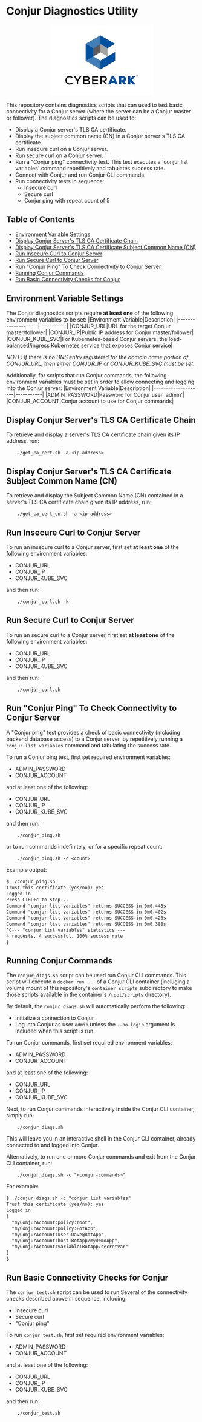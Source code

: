 # Conjur Diagnostics Utility

<p align="center">
  <img src="cyberark_logo.png">
</p>

This repository contains diagnostics scripts that can used to test basic
connectivity for a Conjur server (where the server can be a Conjur master
or follower). The diagnostics scripts can be used to:

- Display a Conjur server's TLS CA certificate.
- Display the subject common name (CN) in a Conjur server's TLS CA certificate.
- Run insecure curl on a Conjur server.
- Run secure curl on a Conjur server.
- Run a "Conjur ping" connectivity test. This test executes a
  'conjur list variables' command repetitively and tabulates success rate.
- Connect with Conjur and run Conjur CLI commands.
- Run connectivity tests in sequence:
  - Insecure curl
  - Secure curl
  - Conjur ping with repeat count of 5


## Table of Contents

- [Environment Variable Settings](#environment-variable-settings)
- [Display Conjur Server's TLS CA Certificate Chain](#display-conjur-servers-tls-ca-certificate-chain)
- [Display Conjur Server's TLS CA Certificate Subject Common Name (CN)](#display-conjur-servers-tls-ca-certificate-subject-common-name-cn)
- [Run Insecure Curl to Conjur Server](#run-insecure-curl-to-conjur-server)
- [Run Secure Curl to Conjur Server](#run-secure-curl-to-conjur-server)
- [Run "Conjur Ping" To Check Connectivity to Conjur Server](#run-conjur-ping-to-check-connectivity-to-conjur-server)
- [Running Conjur Commands](#running-conjur-commands)
- [Run Basic Connectivity Checks for Conjur](#run-basic-connectivity-checks-for-conjur)


## Environment Variable Settings

The Conjur diagnostics scripts require **at least one** of the following
environment variables to be set:
|Environment Variable|Description|
|--------------------|-----------|
|CONJUR_URL|URL for the target Conjur master/follower|
|CONJUR_IP|Public IP address for Conjur master/follower|
|CONJUR_KUBE_SVC|For Kubernetes-based Conjur servers, the load-balanced/ingress Kubernetes service that exposes Conjur service|

_NOTE: If there is no DNS entry registered for the domain name portion of
 CONJUR_URL, then either CONJUR_IP or CONJUR_KUBE_SVC must be set._

Additionally, for scripts that run Conjur commands, the following environment
variables must be set in order to allow connecting and logging into the
Conjur server:
|Environment Variable|Description|
|--------------------|-----------|
|ADMIN_PASSWORD|Password for Conjur user 'admin'|
|CONJUR_ACCOUNT|Conjur account to use for Conjur commands|


## Display Conjur Server's TLS CA Certificate Chain

To retrieve and display a server's TLS CA certificate chain given its IP
address, run:

```
    ./get_ca_cert.sh -a <ip-address>
```


## Display Conjur Server's TLS CA Certificate Subject Common Name (CN)

To retrieve and display the Subject Common Name (CN) contained in a server's
TLS CA certificate chain given its IP address,
run:

```
    ./get_ca_cert_cn.sh -a <ip-address>
```


## Run Insecure Curl to Conjur Server

To run an insecure curl to a Conjur server, first set **at least one** of
the following environment variables:
- CONJUR_URL 
- CONJUR_IP 
- CONJUR_KUBE_SVC

and then run:

```
    ./conjur_curl.sh -k
```


## Run Secure Curl to Conjur Server

To run an secure curl to a Conjur server, first set **at least one** of
the following environment variables:
- CONJUR_URL 
- CONJUR_IP 
- CONJUR_KUBE_SVC

and then run:

```
    ./conjur_curl.sh
```


## Run "Conjur Ping" To Check Connectivity to Conjur Server

A "Conjur ping" test provides a check of basic connectivity (including
backend database access) to a Conjur server, by repetitively running a
`conjur list variables` command and tabulating the success rate.

To run a Conjur ping test, first set required environment variables:
- ADMIN_PASSWORD
- CONJUR_ACCOUNT

and at least one of the following:
- CONJUR_URL 
- CONJUR_IP 
- CONJUR_KUBE_SVC

and then run:

```
    ./conjur_ping.sh
```

or to run commands indefinitely, or for a specific repeat count:

```
    ./conjur_ping.sh -c <count>
```

Example output:

```sh-session
$ ./conjur_ping.sh 
Trust this certificate (yes/no): yes
Logged in
Press CTRL+c to stop...
Command "conjur list variables" returns SUCCESS in 0m0.448s
Command "conjur list variables" returns SUCCESS in 0m0.402s
Command "conjur list variables" returns SUCCESS in 0m0.426s
Command "conjur list variables" returns SUCCESS in 0m0.388s
^C--- "conjur list variables" statistics ---
4 requests, 4 successful, 100% success rate
$
```

## Running Conjur Commands

The `conjur_diags.sh` script can be used run Conjur CLI commands.
This script will execute a `docker run ...` of a Conjur CLI container
(incluging a volume mount of this repository's `container_scripts`
subdirectory to make those scripts available in the container's
`/root/scripts` directory).

By default, the `conjur_diags.sh` will automatically perform the following:
- Initialize a connection to Conjur
- Log into Conjur as user `admin`
unless the `--no-login` argument is included when this script is run.

To run Conjur commands, first set required environment variables:
- ADMIN_PASSWORD
- CONJUR_ACCOUNT

and at least one of the following:
- CONJUR_URL 
- CONJUR_IP 
- CONJUR_KUBE_SVC

Next, to run Conjur commands interactively inside the Conjur CLI container,
simply run:

```
    ./conjur_diags.sh
```

This will leave you in an interactive shell in the Conjur CLI container,
already connected to and logged into Conjur.

Alternatively, to run one or more Conjur commands and exit from the Conjur CLI
container, run:

```
    ./conjur_diags.sh -c "<conjur-commands>"
```

For example:

```sh-session
$ ./conjur_diags.sh -c "conjur list variables"
Trust this certificate (yes/no): yes
Logged in
[
  "myConjurAccount:policy:root",
  "myConjurAccount:policy:BotApp",
  "myConjurAccount:user:Dave@BotApp",
  "myConjurAccount:host:BotApp/myDemoApp",
  "myConjurAccount:variable:BotApp/secretVar"
]
$
```


## Run Basic Connectivity Checks for Conjur

The `conjur_test.sh` script can be used to run Several of the connectivity
checks described above in sequence, including:
- Insecure curl
- Secure curl
- "Conjur ping"

To run `conjur_test.sh`, first set required environment variables:
- ADMIN_PASSWORD
- CONJUR_ACCOUNT

and at least one of the following:
- CONJUR_URL 
- CONJUR_IP 
- CONJUR_KUBE_SVC

and then run:

```
    ./conjur_test.sh
```

